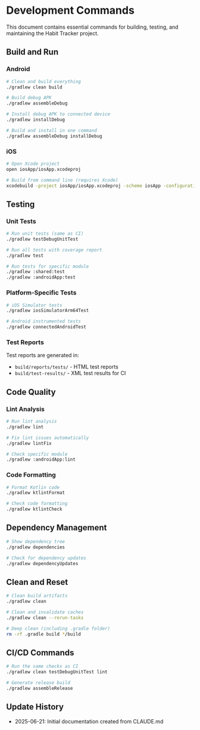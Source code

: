 # Development Commands

This document contains essential commands for building, testing, and maintaining the Habit Tracker project.

## Build and Run

### Android
```bash
# Clean and build everything
./gradlew clean build

# Build debug APK
./gradlew assembleDebug

# Install debug APK to connected device
./gradlew installDebug

# Build and install in one command
./gradlew assembleDebug installDebug
```

### iOS
```bash
# Open Xcode project
open iosApp/iosApp.xcodeproj

# Build from command line (requires Xcode)
xcodebuild -project iosApp/iosApp.xcodeproj -scheme iosApp -configuration Debug
```

## Testing

### Unit Tests
```bash
# Run unit tests (same as CI)
./gradlew testDebugUnitTest

# Run all tests with coverage report
./gradlew test

# Run tests for specific module
./gradlew :shared:test
./gradlew :androidApp:test
```

### Platform-Specific Tests
```bash
# iOS Simulator tests
./gradlew iosSimulatorArm64Test

# Android instrumented tests
./gradlew connectedAndroidTest
```

### Test Reports
Test reports are generated in:
- `build/reports/tests/` - HTML test reports
- `build/test-results/` - XML test results for CI

## Code Quality

### Lint Analysis
```bash
# Run lint analysis
./gradlew lint

# Fix lint issues automatically
./gradlew lintFix

# Check specific module
./gradlew :androidApp:lint
```

### Code Formatting
```bash
# Format Kotlin code
./gradlew ktlintFormat

# Check code formatting
./gradlew ktlintCheck
```

## Dependency Management

```bash
# Show dependency tree
./gradlew dependencies

# Check for dependency updates
./gradlew dependencyUpdates
```

## Clean and Reset

```bash
# Clean build artifacts
./gradlew clean

# Clean and invalidate caches
./gradlew clean --rerun-tasks

# Deep clean (including .gradle folder)
rm -rf .gradle build */build
```

## CI/CD Commands

```bash
# Run the same checks as CI
./gradlew clean testDebugUnitTest lint

# Generate release build
./gradlew assembleRelease
```

## Update History
- 2025-06-21: Initial documentation created from CLAUDE.md
